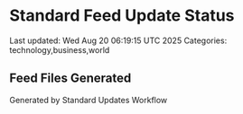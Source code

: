 # Standard Feed Update Status
Last updated: Wed Aug 20 06:19:15 UTC 2025
Categories: technology,business,world

## Feed Files Generated

Generated by Standard Updates Workflow
